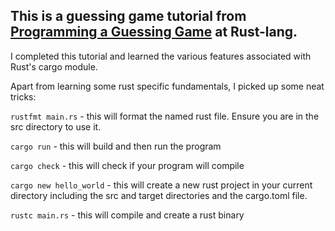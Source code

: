 ## This is a guessing game tutorial from [Programming a Guessing Game](https://doc.rust-lang.org/book/ch02-00-guessing-game-tutorial.html) at Rust-lang.  

I completed this tutorial and learned the various features associated with Rust's cargo module.

Apart from learning some rust specific fundamentals, I picked up some neat tricks:

`rustfmt main.rs` - this will format the named rust file.  Ensure you are in the src directory to use it.

`cargo run` - this will build and then run the program

`cargo check` - this will check if your program will compile

`cargo new hello_world` - this will create a new rust project in your current directory including the src and target directories and the cargo.toml file. 

`rustc main.rs` - this will compile and create a rust binary
